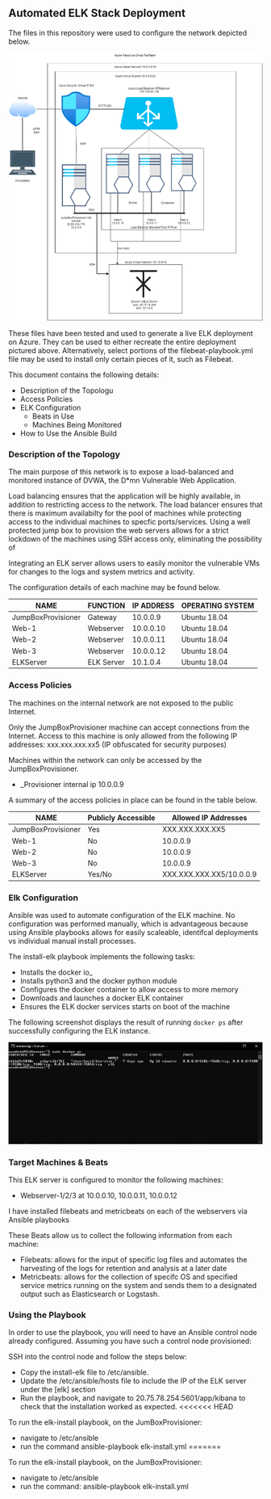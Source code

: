 ## Automated ELK Stack Deployment

The files in this repository were used to configure the network depicted below.

![Azure VM Network](Images/AzureNetwork.png)

These files have been tested and used to generate a live ELK deployment on Azure. They can be used to either recreate the entire deployment pictured above. Alternatively, select portions of the filebeat-playbook.yml file may be used to install only certain pieces of it, such as Filebeat.

 

This document contains the following details:
- Description of the Topologu
- Access Policies
- ELK Configuration
  - Beats in Use
  - Machines Being Monitored
- How to Use the Ansible Build


### Description of the Topology

The main purpose of this network is to expose a load-balanced and monitored instance of DVWA, the D*mn Vulnerable Web Application.

Load balancing ensures that the application will be highly available, in addition to restricting access to the network.
   The load balancer ensures that there is maximum availabilty for the pool of machines while protecting access to the individual machines to specfic ports/services.  Using a well protected jump box to provision the web servers allows for a strict lockdown of the machines using SSH access only, eliminating the possibility of 

Integrating an ELK server allows users to easily monitor the vulnerable VMs for changes to the logs and system metrics and activity.



The configuration details of each machine may be found below.

| NAME               | FUNCTION   | IP ADDRESS | OPERATING SYSTEM |
|--------------------|------------|------------|------------------|
| JumpBoxProvisioner | Gateway    | 10.0.0.9   | Ubuntu 18.04     |
| Web-1              | Webserver  | 10.0.0.10  | Ubuntu 18.04     |
| Web-2              | Webserver  | 10.0.0.11  | Ubuntu 18.04     |
| Web-3              | Webserver  | 10.0.0.12  | Ubuntu 18.04     |
| ELKServer          | ELK Server | 10.1.0.4   | Ubuntu 18.04     |

### Access Policies

The machines on the internal network are not exposed to the public Internet. 

Only the JumpBoxProvisioner machine can accept connections from the Internet. Access to this machine is only allowed from the following IP addresses:  xxx.xxx.xxx.xx5
(IP obfuscated for security purposes)

Machines within the network can only be accessed by the JumpBoxProvisioner.
- _Provisioner internal ip 10.0.0.9

A summary of the access policies in place can be found in the table below.

| NAME               | Publicly Accessible | Allowed IP Addresses     |
|--------------------|---------------------|--------------------------|
| JumpBoxProvisioner | Yes                 | XXX.XXX.XXX.XX5          |
| Web-1              | No                  | 10.0.0.9                 |
| Web-2              | No                  | 10.0.0.9                 |
| Web-3              | No                  | 10.0.0.9                 |
| ELKServer          | Yes/No              | XXX.XXX.XXX.XX5/10.0.0.9 |

### Elk Configuration

Ansible was used to automate configuration of the ELK machine. No configuration was performed manually, which is advantageous because using Ansible playbooks allows for easily scaleable, identifcal deployments vs individual manual install processes.

The install-elk playbook implements the following tasks:
- Installs the docker io_
- Installs python3 and the docker python module
- Configures the docker container to allow access to more memory
- Downloads and launches a docker ELK container
- Ensures the ELK docker services starts on boot of the machine

The following screenshot displays the result of running `docker ps` after successfully configuring the ELK instance.

![Output of docker ps](Images/docker_ps_output.png)

### Target Machines & Beats
This ELK server is configured to monitor the following machines:
- Webserver-1/2/3 at 10.0.0.10, 10.0.0.11, 10.0.0.12

I have installed filebeats and metricbeats on each of the webservers via Ansible playbooks

These Beats allow us to collect the following information from each machine:

- Filebeats: allows for the input of specific log files and automates the harvesting of the logs for retention and analysis at a later date
- Metricbeats: allows for the collection of specifc OS and specified service metrics running on the system and sends them to a designated output such as Elasticsearch or Logstash.

### Using the Playbook
In order to use the playbook, you will need to have an Ansible control node already configured. Assuming you have such a control node provisioned: 

SSH into the control node and follow the steps below:
- Copy the install-elk file to /etc/ansible.
- Update the /etc/ansible/hosts file to include the IP of the ELK server under the [elk] section
- Run the playbook, and navigate to 20.75.78.254:5601/app/kibana to check that the installation worked as expected.
<<<<<<< HEAD

To run the elk-install playbook, on the JumBoxProvisioner:

- navigate to /etc/ansible
- run the command ansible-playbook elk-install.yml
=======

To run the elk-install playbook, on the JumBoxProvisioner:

- navigate to /etc/ansible
- run the command: ansible-playbook elk-install.yml


